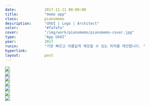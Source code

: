 ```yaml
---
date:             2017-11-11 00:00:00
title:            "memo app"
class:            pianomemo
description:      "UXUI | Logo | Architect"
color:            "#fafafa"
cover:            "/img/work/pianomemo/pianomemo-cover.jpg"
type:             "App UXUI"
year:             2017
runin:            "가장 빠르고 아름답게 메모할 수 있는 피처를 제안합니다. "
hyperlink:
layout:           post
---
```


<div class="post-content-grid">
  <div class="post-content-column column-1">
    <img class="post-content-screen desktop" src="{{ site.baseurl }}/img/work/pianomemo/01.jpg" />
  </div>
</div>

<div class="post-content-grid">
  <div class="post-content-column column-1">
    <img class="post-content-screen desktop" src="{{ site.baseurl }}/img/work/pianomemo/02.jpg" />
  </div>
</div>

<div class="post-content-grid">
  <div class="post-content-column column-1">
    <img class="post-content-screen desktop" src="{{ site.baseurl }}/img/work/pianomemo/03.jpg" />
  </div>
</div>

<div class="post-content-grid">
  <div class="post-content-column column-1">
    <img class="post-content-screen desktop" src="{{ site.baseurl }}/img/work/pianomemo/04.jpg" />
  </div>
</div>

<div class="post-content-grid">
  <div class="post-content-column column-1">
    <img class="post-content-screen desktop" src="{{ site.baseurl }}/img/work/pianomemo/05.jpg" />
  </div>
</div>

<div class="post-content-grid">
  <div class="post-content-column column-1">
    <img class="post-content-screen desktop" src="{{ site.baseurl }}/img/work/pianomemo/06.jpg" />
  </div>
</div>

<div class="post-content-grid">
  <div class="post-content-column column-1">
    <img class="post-content-screen desktop" src="{{ site.baseurl }}/img/work/pianomemo/07.jpg" />
  </div>
</div>
